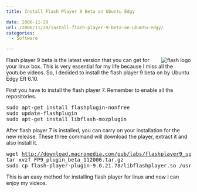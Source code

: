 ```yaml
---
title: Install Flash Player 9 Beta on Ubuntu Edgy

date: 2006-11-28
url: /2006/11/28/install-flash-player-9-beta-on-ubuntu-edgy/
categories:
  - Software

---
```

<img align="right" id="image297" alt="flash logo" src="/uploads/2006/11/flash-logo..jpg" />Flash player 9 beta is the latest version that you can get for your linux box. This is very essential for my life because I miss all the youtube videos. So, I decided to install the flash player 9 beta on by Ubuntu Edgy Eft 6.10.

First you have to install the flash player 7. Remember to enable all the repositories.

<pre>sudo apt-get install flashplugin-nonfree
sudo update-flashplugin
sudo apt-get install libflash-mozplugin</pre>

After flash player 7 is installed, you can carry on your installation for the new release. These three command will download the player, extract it and also install it.

<pre>wget <a class="external free" title="http://download.macromedia.com/pub/labs/flashplayer9 update/FP9 plugin beta 112006.tar.gz" rel="nofollow" href="http://download.macromedia.com/pub/labs/flashplayer9_update/FP9_plugin_beta_112006.tar.gz">http://download.macromedia.com/pub/labs/flashplayer9_update/FP9_plugin_beta_112006.tar.gz</a>
tar xvzf FP9_plugin_beta_112006.tar.gz
sudo cp flash-player-plugin-9.0.21.78/libflashplayer.so /usr/lib/flashplugin-nonfree/</pre>

This is an easy method for installing flash player for linux and now I can enjoy my videos.